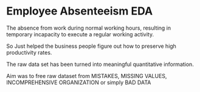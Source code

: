 # Employee Absenteeism EDA

The absence from work during normal working hours, resulting in temporary incapacity to execute a regular working activity.

So Just helped the business people figure out how to preserve high productivity rates.

The raw data set has been turned into meaningful quantitative information.

Aim was to free raw dataset from MISTAKES, MISSING VALUES, INCOMPREHENSIVE ORGANIZATION or simply BAD DATA
